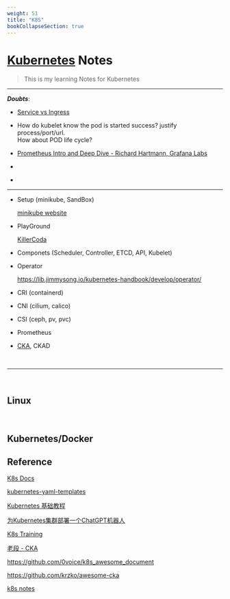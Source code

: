 ```yaml
---
weight: 51
title: "K8S"
bookCollapseSection: true
---
```


# [Kubernetes](https://kubernetes.io/) Notes
> This is my learning Notes for Kubernetes

---

***Doubts***:

- [Service vs Ingress](https://lib.jimmysong.io/kubernetes-handbook/service-discovery/)

- How do kubelet know the pod is started success? justify process/port/url.   
How about POD life cycle?

- [Prometheus Intro and Deep Dive - Richard Hartmann, Grafana Labs](https://www.youtube.com/watch?v=t3YFv20Ulnc&list=PLj6h78yzYM2OJcjIuAsbbhXAaDrAnuKRB&index=56&ab_channel=CNCF%5BCloudNativeComputingFoundation%5D)

- []()

- []()


---

- Setup (minikube, SandBox)

    [minikube website](https://minikube.sigs.k8s.io/docs/start/)
    
    
- PlayGround

    [KillerCoda](https://killercoda.com/playgrounds)

- Componets (Scheduler, Controller, ETCD, API, Kubelet)    
  
- Operator

    https://lib.jimmysong.io/kubernetes-handbook/develop/operator/

- CRI (containerd)

- CNI (cilium, calico)

- CSI (ceph, pv, pvc)

- Prometheus

- [CKA](https://training.linuxfoundation.cn/certificates/1), CKAD


<br/>

---


<br/>

## Linux



<br/>

## Kubernetes/Docker


## Reference

[K8s Docs](https://kubernetes.io/docs/home/)

[kubernetes-yaml-templates](https://github.com/dennyzhang/kubernetes-yaml-templates)

[Kubernetes 基础教程](https://lib.jimmysong.io/kubernetes-handbook/)

[为Kubernetes集群部署一个ChatGPT机器人](https://www.bmabk.com/index.php/post/96754.html)

[K8s Training](https://kubernetes.io/zh-cn/training/)

[老段 - CKA](https://www.rhce.cc/cka)

https://github.com/0voice/k8s_awesome_document

https://github.com/krzko/awesome-cka

[k8s notes](https://awesome-kubernetes-notes.readthedocs.io/en/latest/index.html)

[]()

[]()

[]()

[]()

[]()

[]()










